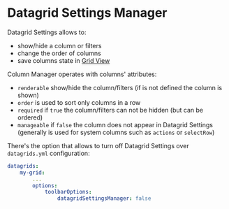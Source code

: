 Datagrid Settings Manager
==============

Datagrid Settings allows to:
- show/hide a column or filters
- change the order of columns
- save columns state in [Grid View](./extensions/grid_views.md)

Column Manager operates with columns' attributes:
- `renderable` show/hide the column/filters (if is not defined the column is shown)
- `order` is used to sort only columns in a row
- `required` if `true` the column/filters can not be hidden (but can be ordered)
- `manageable` if `false` the column does not appear in Datagrid Settings (generally is used for system columns such as `actions` or `selectRow`)

There's the option that allows to turn off Datagrid Settings over `datagrids.yml` configuration:

```yaml
datagrids:
    my-grid:
        ...
        options:
            toolbarOptions:
                datagridSettingsManager: false

```
